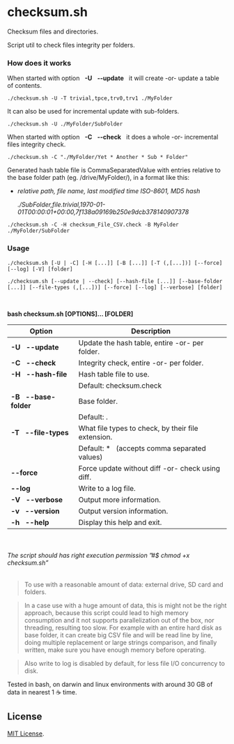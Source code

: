 # checksum.sh

Checksum files and directories.

Script util to check files integrity per folders.


### How does it works

When started with option   **-U**   **--update**   
it will create -or- update a table of contents.
```
./checksum.sh -U -T trivial,tpce,trv0,trv1 ./MyFolder
```

It can also be used for incremental update with sub-folders.
```
./checksum.sh -U ./MyFolder/SubFolder
```

When started with option   **-C**   **--check**   
it does a whole -or- incremental files integrity check.
```
./checksum.sh -C "./MyFolder/Yet * Another * Sub * Folder"
```

Generated hash table file is CommaSeparatedValue
with entries relative to the base folder path (eg. /drive/MyFolder/), in a format like this:

* _relative path, file name, last modified time ISO-8601, MD5 hash_

  _./SubFolder,file.trivial,1970-01-01T00:00:01+00:00,7f138a09169b250e9dcb378140907378_


```
./checksum.sh -C -H checksum_File_CSV.check -B MyFolder ./MyFolder/SubFolder
```

### Usage
```
./checksum.sh [-U | -C] [-H [...]] [-B [...]] [-T (,[...])] [--force] [--log] [-V] [folder]

./checksum.sh [--update | --check] [--hash-file [...]] [--base-folder [...]] [--file-types (,[...])] [--force] [--log] [--verbose] [folder]

```
 

**bash checksum.sh [OPTIONS]... [FOLDER]**

| Option                      | Description                                         |
| --------------------------- | --------------------------------------------------- |
| **-U**   **--update**       | Update the hash table, entire -or- per folder.      |
| **-C**   **--check**        | Integrity check, entire -or- per folder.            |
| **-H**   **--hash-file**    | Hash table file to use.                             |
|                             | Default: checksum.check                             |
| **-B**   **--base-folder**  | Base folder.                                        |
|                             | Default: .                                          |
| **-T**   **--file-types**   | What file types to check, by their file extension.  |
|                             | Default: *   (accepts comma separated values)       |
| **--force**                 | Force update without diff -or- check using diff.    |
| **--log**                   | Write to a log file.                                |
| **-V**   **--verbose**      | Output more information.                            |
| **-v**   **--version**      | Output version information.                         |
| **-h**   **--help**         | Display this help and exit.                         |

 

###### The script should has right execution permission ”#$ chmod +x checksum.sh”

> To use with a reasonable amount of data: external drive, SD card and folders.

> In a case use with a huge amount of data, this is might not be the right approach, 
> because this script could lead to high memory consumption and it not supports 
> parallelization out of the box, nor threading, resulting too slow.
> For example with an entire hard disk as base folder, it can create big CSV file 
> and will be read line by line, doing multiple replacement or large strings comparison, 
> and finally written, make sure you have enough memory before operating.

> Also write to log is disabled by default, for less file I/O concurrency to disk.

Tested in bash, on darwin and linux environments with around 30 GB of data in nearest 1 ☕️ time.


## License

[MIT License](LICENSE).

